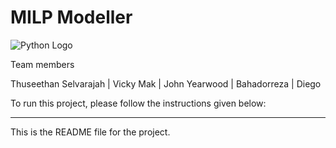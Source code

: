 # MILP Modeller

![Python Logo](https://www.python.org/static/community_logos/python-logo.png "Sample inline image")

Team members

Thuseethan Selvarajah | Vicky Mak | John Yearwood | Bahadorreza | Diego

To run this project, please follow the instructions given below:


----

This is the README file for the project.

